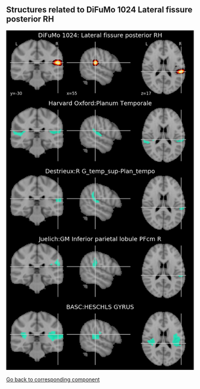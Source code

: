 


## Structures related to DiFuMo 1024 Lateral fissure posterior RH

![557](557.jpg "Structures related to DiFuMo 1024 Lateral fissure posterior RH")

[Go back to corresponding component](https://parietal-inria.github.io/DiFuMo/1024/html/557.html)